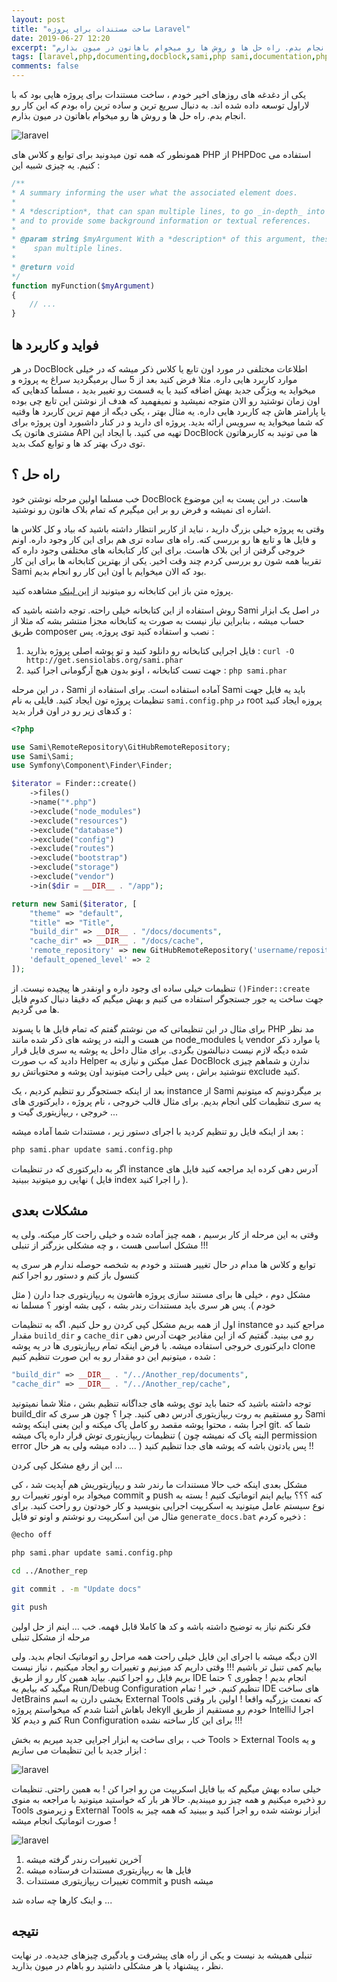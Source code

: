```yaml
---
layout: post
title: "ساخت مستندات برای پروژه Laravel"
date: 2019-06-27 12:20
excerpt: "یکی از دغدغه های روزهای اخیر خودم ، ساخت مستندات برای پروژه هایی بود که با لاراول توسعه داده شده اند. به دنبال سریع ترین و ساده ترین راه بودم که این کار رو انجام بدم. راه حل ها و روش ها رو میخوام باهاتون در میون بذارم."
tags: [laravel,php,documenting,docblock,sami,php sami,documentation,phpdoc,لاراول,مستندسازی,مستندات]
comments: false
---
```

یکی از دغدغه های روزهای اخیر خودم ، ساخت مستندات برای پروژه هایی بود که با لاراول توسعه داده شده اند. به دنبال سریع ترین و ساده ترین راه بودم که این کار رو انجام بدم. راه حل ها و روش ها رو میخوام باهاتون در میون بذارم.

![laravel](/assets/img/posts/39.png)

همونطور که همه تون میدونید برای توابع و کلاس های PHP از PHPDoc استفاده می کنیم. یه چیزی شبیه این :

```php
/**
* A summary informing the user what the associated element does.
*
* A *description*, that can span multiple lines, to go _in-depth_ into the details of this element
* and to provide some background information or textual references.
*
* @param string $myArgument With a *description* of this argument, these may also
*    span multiple lines.
*
* @return void
*/
function myFunction($myArgument)
{
    // ...
}
```

## فواید و کاربرد ها

در هر DocBlock اطلاعات مختلفی در مورد اون تابع یا کلاس ذکر میشه که در خیلی موارد کاربرد هایی داره. مثلا فرض کنید بعد از 5 سال برمیگردید سراغ یه پروژه و میخواید یه ویژگی جدید بهش اضافه کنید یا یه قسمت رو تغییر بدید ، مسلما کدهایی که اون زمان نوشتید رو الان متوجه نمیشید و نمیفهمید که هدف از نوشتن این تابع چی بوده یا پارامتر هاش چه کاربرد هایی داره. یه مثال بهتر ، یکی دیگه از مهم ترین کاربرد ها وقتیه که شما میخواید یه سرویس ارائه بدید. پروژه ای دارید و در کنار داشبورد اون پروژه برای مشتری هاتون یک API تهیه می کنید. با ایجاد این DocBlock ها می تونید به کاربرهاتون توی درک بهتر کد ها و توابع کمک بدید.

## راه حل ؟

خب مسلما اولین مرحله نوشتن خود DocBlock هاست. در این پست به این موضوع اشاره ای نمیشه و فرض رو بر این میگیرم که تمام بلاک هاتون رو نوشتید.

وقتی یه پروژه خیلی بزرگ دارید ، نباید از کاربر انتظار داشته باشید که بیاد و کل کلاس ها و فایل ها و تابع ها رو بررسی کنه. راه های ساده تری هم برای این کار وجود داره. اونم خروجی گرفتن از این بلاک هاست. برای این کار کتابخانه های مختلفی وجود داره که تقریبا همه شون رو بررسی کردم چند وقت اخیر. یکی از بهترین کتابخانه ها برای این کار Sami بود که الان میخوایم با اون این کار رو انجام بدیم.

پروژه متن باز این کتابخانه رو میتونید از [این لینک](https://github.com/FriendsOfPHP/Sami) مشاهده کنید.

روش استفاده از این کتابخانه خیلی راحته. توجه داشته باشید که Sami در اصل یک ابزار حساب میشه ، بنابراین نیاز نیست به صورت یه کتابخانه مجزا منتشر بشه که مثلا از طریق composer نصب و استفاده کنید توی پروژه. پس :

1. فایل اجرایی کتابخانه رو دانلود کنید و تو پوشه اصلی پروژه بذارید : `curl -O http://get.sensiolabs.org/sami.phar`
2. جهت تست کتابخانه ، اونو بدون هیچ آرگومانی اجرا کنید : `php sami.phar`

در این مرحله ، Sami آماده استفاده است. برای استفاده از Sami باید یه فایل جهت تنظیمات پروژه تون ایجاد کنید. فایلی به نام `sami.config.php` در root پروزه ایجاد کنید و کدهای زیر رو در اون قرار بدید :

```php
<?php

use Sami\RemoteRepository\GitHubRemoteRepository;
use Sami\Sami;
use Symfony\Component\Finder\Finder;

$iterator = Finder::create()
    ->files()
    ->name("*.php")
    ->exclude("node_modules")
    ->exclude("resources")
    ->exclude("database")
    ->exclude("config")
    ->exclude("routes")
    ->exclude("bootstrap")
    ->exclude("storage")
    ->exclude("vendor")
    ->in($dir = __DIR__ . "/app");

return new Sami($iterator, [
    "theme" => "default",
    "title" => "Title",
    "build_dir" => __DIR__ . "/docs/documents",
    "cache_dir" => __DIR__ . "/docs/cache",
    'remote_repository' => new GitHubRemoteRepository('username/repository', dirname($dir)),
    'default_opened_level' => 2
]);
```

تنظیمات خیلی ساده ای وجود داره و اونقدر ها پیچیده نیست. از `()Finder::create` جهت ساخت یه جور جستجوگر استفاده می کنیم و بهش میگیم که دقیقا دنبال کدوم فایل ها می گردیم.

برای مثال در این تنظیماتی که من نوشتم گفتم که تمام فایل ها با پسوند PHP مد نظر من هست و البته در پوشه های ذکر شده مانند node_modules یا vendor یا موارد ذکر شده دیگه لازم نیست دنبالشون بگردی. برای مثال داخل یه پوشه یه سری فایل قرار دادید که ب صورت Helper عمل میکنن و نیازی به DocBlock ندارن و شماهم چیزی ننوشتید براش ، پس خیلی راحت میتونید اون پوشه و محتویاتش رو exclude کنید.

بعد از اینکه جستجوگر رو تنظیم کردیم ، یک instance از Sami بر میگردونیم که میتونیم یه سری تنظیمات کلی انجام بدیم. برای مثال قالب خروجی ، نام پروژه ، دایرکتوری های خروجی ، ریپازیتوری گیت و ...

بعد از اینکه فایل رو تنظیم کردید با اجرای دستور زیر ، مستندات شما آماده میشه :

```bash
php sami.phar update sami.config.php
```

اگر به دایرکتوری که در تنظیمات instance آدرس دهی کرده اید مراجعه کنید فایل های نهایی رو میتونید ببینید ( فایل index را اجرا کنید ).

## مشکلات بعدی

وقتی به این مرحله از کار برسیم ، همه چیز آماده شده و خیلی راحت کار میکنه. ولی یه مشکل اساسی هست ، و چه مشکلی بزرگتر از تنبلی !!!

توابع و کلاس ها مدام در حال تغییر هستند و خودم به شخصه حوصله ندارم هر سری یه کنسول باز کنم و دستور رو اجرا کنم

مشکل دوم ، خیلی ها برای مستند سازی پروژه هاشون یه ریپازیتوری جدا دارن ( مثل خودم ). پس هر سری باید مستندات رندر بشه ، کپی بشه اونور ؟ مسلما نه

اول از همه بریم مشکل کپی کردن رو حل کنیم. اگه به تنظیمات instance مراجع کنید دو مقدار `build_dir` و `cache_dir` رو می بینید. گفتیم که از این مقادیر جهت آدرس دهی دایرکتوری خروجی استفاده میشه. با فرض اینکه تمام ریپازیتوری ها در یه پوشه clone شده ، میتونیم این دو مقدار رو به این صورت تنظیم کنیم :

```php
"build_dir" => __DIR__ . "/../Another_rep/documents",
"cache_dir" => __DIR__ . "/../Another_rep/cache",
```

توجه داشته باشید که حتما باید توی پوشه های جداگانه تنظیم بشن ، مثلا شما نمیتونید build_dir رو مستقیم به روت ریپازیتوری آدرس دهی کنید. چرا ؟ چون هر سری که Sami اجرا بشه ، محتوا پوشه مقصد رو کامل پاک میکنه و این یعنی اینکه پوشه git. شما که تنظیمات ریپازیتوری توش قرار داره پاک میشه ( البته پاک که نمیشه چون permission error داده میشه ولی به هر حال ... ) پس یادتون باشه که پوشه های جدا تنظیم کنید !!

این از رفع مشکل کپی کردن ...

مشکل بعدی اینکه خب حالا مستندات ما رندر شد و ریپازیتوریش هم آپدیت شد ، کی میخواد بره اونور تغییرات رو commit و push کنه ؟؟؟ بیایم اینم اتوماتیک کنیم !
بسته به نوع سیستم عامل میتونید یه اسکریپت اجرایی بنویسید و کار خودتون رو راحت کنید. برای مثال من این اسکریپت رو نوشتم و اونو تو فایل `generate_docs.bat` ذخیره کردم :

```bash
@echo off

php sami.phar update sami.config.php

cd ../Another_rep

git commit . -m "Update docs"

git push
```

فکر نکنم نیاز به توضیح داشته باشه و کد ها کاملا قابل فهمه. خب ... اینم از حل اولین مرحله از مشکل تنبلی

الان دیگه میشه با اجرای این فایل خیلی راحت همه مراحل رو اتوماتیک انجام بدید. ولی بیایم کمی تنبل تر باشیم !!! وقتی داریم کد میزنیم و تغییرات رو ایجاد میکنیم ، نیاز نیست بریم فایل رو اجرا کنیم. بیاید همین کار رو از طریق IDE انجام بدیم ! چطوری ؟ حتما میگید که بیایم یه Run/Debug Configuration تنظیم کنیم. خیر ! تمام IDE های ساخت JetBrains بخشی دارن به اسم External Tools که نعمت بزرگیه واقعا ! اولین بار وقتی باهاش آشنا شدم که میخواستم پروژه Jekyll خودم رو مستقیم از طریق IntelliJ اجرا کنم و دیدم کلا Run Configuration برای این کار ساخته نشده !!!

خب ، برای ساخت یه ابزار اجرایی جدید میریم به بخش Tools > External Tools و یه ابزار جدید با این تنظیمات می سازیم :

![laravel](/assets/img/posts/40.png)

خیلی ساده بهش میگیم که بیا فایل اسکریپت من رو اجرا کن ! به همین راحتی. تنظیمات رو ذخیره میکنیم و همه چیز رو میبندیم. حالا هر بار که خواستید میتونید با مراجعه به منوی Tools و زیرمنوی External Tools ابزار نوشته شده رو اجرا کنید و ببینید که همه چیز به صورت اتوماتیک انجام میشه !

![laravel](/assets/img/posts/41.png)

1. آخرین تغییرات رندر گرفته میشه
2. فایل ها به ریپازیتوری مستندات فرستاده میشه
3. تغییرات ریپازیتوری مستندات commit و push میشه

و اینک کارها چه ساده شد ...

## نتیجه

تنبلی همیشه بد نیست و یکی از راه های پیشرفت و یادگیری چیزهای جدیده. در نهایت نظر ، پیشنهاد یا هر مشکلی داشتید رو باهام در میون بذارید.
